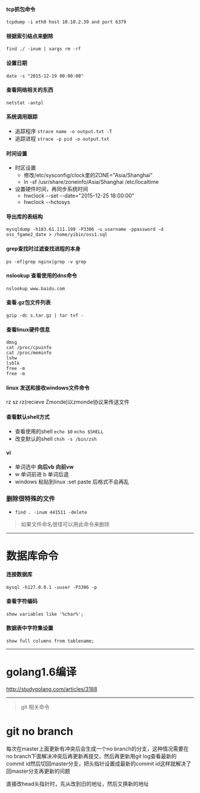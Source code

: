 
#### tcp抓包命令
`tcpdump -i eth0 host 10.10.2.39 and port 6379`

#### 根据索引结点来删除
`find ./ -inum | xargs rm -rf`

#### 设置日期
`date -s "2015-12-19 00:00:00"`

#### 查看网络相关的东西
`netstat -antpl`

#### 系统调用跟踪
- 追踪程序 `strace name -o output.txt -T`
- 追踪进程 `strace -p pid -o output.txt`

#### 时间设置
- 时区设置
	- 修改/etc/sysconfig/clock里的ZONE="Asia/Shanghai"
	- ln -sf /usr/share/zoneinfo/Asia/Shanghai /etc/localtime
- 设置硬件时间，再同步系统时间
	- hwclock --set --date="2015-12-25 18:00:00" 
	- hwclock --hctosys

#### 导出库的表结构
`mysqldump -h183.61.111.199 -P3306 -u username -ppassword -d oss_fgame2_date > /home/yibin/oss1.sql`

#### grep查找时过滤查找进程的本身
`ps -ef|grep nginx|grep -v grep`

#### nslookup 查看使用的dns命令
`nslookup www.baidu.com`

#### 查看.gz包文件列表
`gzip -dc s.tar.gz | tar tvf -`

#### 查看linux硬件信息
`dmsg`					
`cat /proc/cpuinfo`		
`cat /proc/meminfo`		
`lshw`					
`lsblk`					
`free -m`				
`free -m`				

#### linux 发送和接收windows文件命令
rz sz
    rz(recieve Zmonde)以zmonde协议来传送文件

#### 查看默认shell方式
- 查看使用的shell
    `echo $0`
    `echo $SHELL`
- 改变默认的shell
    `chsh -s /bin/zsh`

#### vi

- 单词选中 **向后vb**  **向前vw**
- w 单词前进 b 单词后退 
- windows 粘贴到linux :set paste 后格式不会再乱


### 删除很特殊的文件
- `find . -inum 441511 -delete`
> 如果文件命名很怪可以用此命令来删除

-------

# 数据库命令

#### 连接数据库
`mysql -h127.0.0.1 -uuser -P3306 -p`

#### 查看字符编码
`show variables like '%char%';`

#### 数据表中字符集设置
`show full columns from tablename;`



----------
# golang1.6编译
http://studygolang.com/articles/3188


--------


> git 相关命令

# git no branch
每次在master上面更新有冲突后会生成一个no branch的分支，这种情况需要在no branch下面解决冲突后再更新再提交，然后再更新用git log查看最新的commit id然后切回master分支，把头指针设置成最新的commit id这样就解决了回master分支再更新的问题


直接改head头指针时，先从改到旧的地址，然后又换新的地址